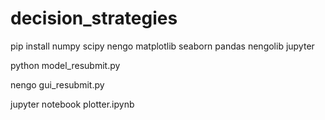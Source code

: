 # decision_strategies

pip install numpy scipy nengo matplotlib seaborn pandas nengolib jupyter

python model_resubmit.py

nengo gui_resubmit.py

jupyter notebook plotter.ipynb
